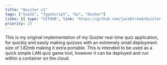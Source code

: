 ```yaml
---
title: "Quizler v1"
tags: ["VueJS", "TypeScript", "Go", "Docker"]
links: [{ type: "GITHUB", link: "https://github.com/jacobtread/Quizler-v1" }]
priority: 23
---
```


This is my original implementation of my Quizler real-time quiz application, for quickly and easily making quizzes with an extremely small deployment size of 1.82mb making it extra portable. This is intended to be used as a quick simple LAN quiz game tool, however it can be deployed and run within a container on the cloud.
